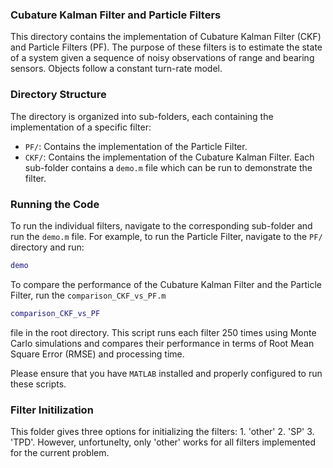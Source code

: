 ###  Cubature Kalman Filter and Particle Filters 
This directory contains the implementation of  Cubature Kalman Filter (CKF) and Particle Filters (PF). The purpose of these filters is to estimate the state of a system given a sequence of noisy observations of range and bearing sensors. Objects follow a constant turn-rate model.

### Directory Structure
The directory is organized into sub-folders, each containing the implementation of a specific filter:
- `PF/`: Contains the implementation of the Particle Filter.
- `CKF/`: Contains the implementation of the Cubature Kalman Filter.
Each sub-folder contains a `demo.m` file which can be run to demonstrate the filter.

### Running the Code
To run the individual filters, navigate to the corresponding sub-folder and run the `demo.m` file. For example, to run the Particle Filter, navigate to the `PF/` directory and run:
```matlab
demo
```

To compare the performance of the Cubature Kalman Filter and the Particle Filter, run the  `comparison_CKF_vs_PF.m`
```matlab
comparison_CKF_vs_PF
```
file in the root directory. This script runs each filter 250 times using Monte Carlo simulations and compares their performance in terms of Root Mean Square Error (RMSE) and processing time.

Please ensure that you have `MATLAB` installed and properly configured to run these scripts.
### Filter Initilization
This folder gives three options for initializing  the filters: 1. 'other' 2. 'SP' 3. 'TPD'. However, unfortunelty, only 'other' works for all filters implemented for the current problem.